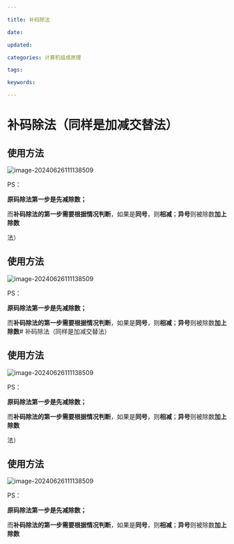 ```yaml
---

title: 补码除法

date: 

updated: 

categories: 计算机组成原理

tags: 

keywords: 

---
```

# 补码除法（同样是加减交替法）

## 使用方法

![image-20240626111138509](../TyporaImage/计算机组成原理图片/image-20240626111138509.png)

PS：

**原码除法第一步是先减除数；**

而**补码除法的第一步需要根据情况判断**，如果是**同号**，则**相减**；**异号**则被除数**加上除数**

法）

## 使用方法

![image-20240626111138509](../TyporaImage/计算机组成原理图片/image-20240626111138509.png)

PS：

**原码除法第一步是先减除数；**

而**补码除法的第一步需要根据情况判断**，如果是**同号**，则**相减**；**异号**则被除数**加上除数**# 补码除法（同样是加减交替法）

## 使用方法

![image-20240626111138509](../TyporaImage/计算机组成原理图片/image-20240626111138509.png)

PS：

**原码除法第一步是先减除数；**

而**补码除法的第一步需要根据情况判断**，如果是**同号**，则**相减**；**异号**则被除数**加上除数**

法）

## 使用方法

![image-20240626111138509](../TyporaImage/计算机组成原理图片/image-20240626111138509.png)

PS：

**原码除法第一步是先减除数；**

而**补码除法的第一步需要根据情况判断**，如果是**同号**，则**相减**；**异号**则被除数**加上除数**